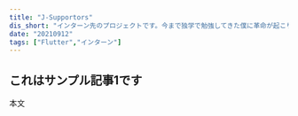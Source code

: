 ```yaml
---
title: "J-Supportors"
dis_short: "インターン先のプロジェクトです。今まで独学で勉強してきた僕に革命が起こりました。とても良い経験になりました。"
date: "20210912"
tags: ["Flutter","インターン"]
---
```


## これはサンプル記事1です

本文